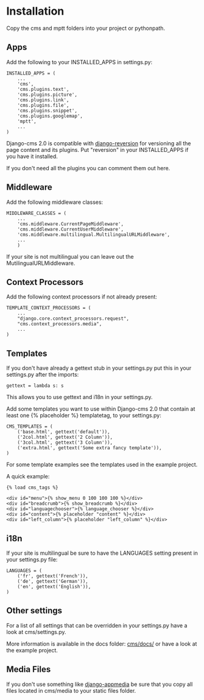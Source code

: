 Installation
============

Copy the cms and mptt folders into your project or pythonpath.

Apps
----

Add the following to your INSTALLED_APPS in settings.py:

	INSTALLED_APPS = (
		...
		'cms',
		'cms.plugins.text',
		'cms.plugins.picture',
		'cms.plugins.link',
		'cms.plugins.file',
		'cms.plugins.snippet',
		'cms.plugins.googlemap',
		'mptt',
		...
	)
    
Django-cms 2.0 is compatible with [django-reversion](http://code.google.com/p/django-reversion/) for versioning all the page content and its plugins. Put "reversion" in your INSTALLED\_APPS if you have it installed.

If you don't need all the plugins you can comment them out here.

Middleware
----------

Add the following middleware classes:

	MIDDLEWARE_CLASSES = (
    	...
    	'cms.middleware.CurrentPageMiddleware',
		'cms.middleware.CurrentUserMiddleware',
    	'cms.middleware.multilingual.MultilingualURLMiddleware',
    	...
    	)
    
If your site is not multilingual you can leave out the MutilingualURLMiddleware.

Context Processors
------------------

Add the following context processors if not already present:

	TEMPLATE_CONTEXT_PROCESSORS = (
		...
		"django.core.context_processors.request",
		"cms.context_processors.media",
		...
	)

Templates
---------

If you don't have already a gettext stub in your settings.py put this in your settings.py after the imports:

	gettext = lambda s: s
	
This allows you to use gettext and i18n in your settings.py.

Add some templates you want to use within Django-cms 2.0 that contain at least one {% placeholder %} templatetag, to your settings.py:
	
	CMS_TEMPLATES = (
    	('base.html', gettext('default')),
    	('2col.html', gettext('2 Column')),
    	('3col.html', gettext('3 Column')),
    	('extra.html', gettext('Some extra fancy template')),
	)
	
For some template examples see the templates used in the example project.

A quick example:

	{% load cms_tags %}
	
	<div id="menu">{% show_menu 0 100 100 100 %}</div> 
	<div id="breadcrumb">{% show_breadcrumb %}</div>
	<div id="languagechooser">{% language_chooser %}</div>
	<div id="content">{% placeholder "content" %}</div>
	<div id="left_column">{% placeholder "left_column" %}</div>

i18n
----

If your site is multilingual be sure to have the LANGUAGES setting present in your settings.py file:

	LANGUAGES = (
		('fr', gettext('French')),
		('de', gettext('German')),
		('en', gettext('English')),
	)

Other settings
--------------

For a list of all settings that can be overridden in your settings.py have a look at cms/settings.py.

More information is available in the docs folder: [cms/docs/](http://github.com/digi604/django-cms-2.0/tree/master/cms/docs)
or have a look at the example project.

Media Files
-----------

If you don't use something like [django-appmedia](http://code.google.com/p/django-appmedia/) be sure that you copy all files located in cms/media to your static files folder.


